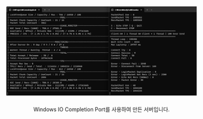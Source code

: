 <h1 align="center">
  <img src="https://github.com/AzelyFox/Server-IOCP/blob/main/iocp.png" alt="IOCP IMG" width="720">
  <br>
  <pIOCP Server Base</p>
</h1>

<p align="center">
Windows IO Completion Port를 사용하여 만든 서버입니다.
</p>
